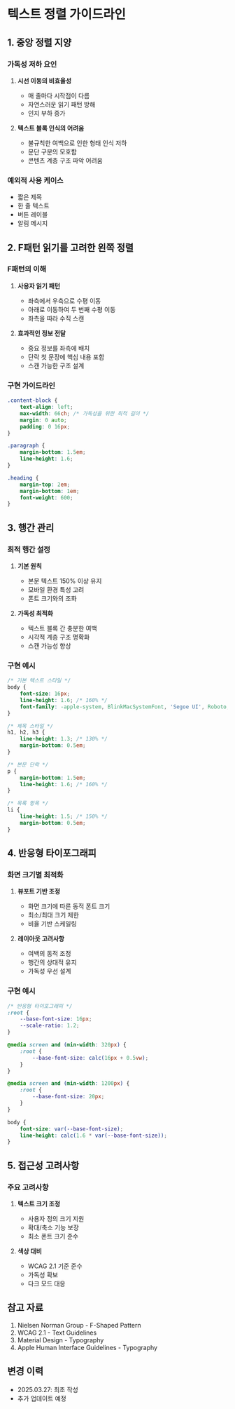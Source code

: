 # 텍스트 정렬 가이드라인

## 1. 중앙 정렬 지양

### 가독성 저하 요인
1. **시선 이동의 비효율성**
   - 매 줄마다 시작점이 다름
   - 자연스러운 읽기 패턴 방해
   - 인지 부하 증가

2. **텍스트 블록 인식의 어려움**
   - 불규칙한 여백으로 인한 형태 인식 저하
   - 문단 구분의 모호함
   - 콘텐츠 계층 구조 파악 어려움

### 예외적 사용 케이스
- 짧은 제목
- 한 줄 텍스트
- 버튼 레이블
- 알림 메시지

## 2. F패턴 읽기를 고려한 왼쪽 정렬

### F패턴의 이해
1. **사용자 읽기 패턴**
   - 좌측에서 우측으로 수평 이동
   - 아래로 이동하여 두 번째 수평 이동
   - 좌측을 따라 수직 스캔

2. **효과적인 정보 전달**
   - 중요 정보를 좌측에 배치
   - 단락 첫 문장에 핵심 내용 포함
   - 스캔 가능한 구조 설계

### 구현 가이드라인
```css
.content-block {
    text-align: left;
    max-width: 66ch; /* 가독성을 위한 최적 길이 */
    margin: 0 auto;
    padding: 0 16px;
}

.paragraph {
    margin-bottom: 1.5em;
    line-height: 1.6;
}

.heading {
    margin-top: 2em;
    margin-bottom: 1em;
    font-weight: 600;
}
```

## 3. 행간 관리

### 최적 행간 설정
1. **기본 원칙**
   - 본문 텍스트 150% 이상 유지
   - 모바일 환경 특성 고려
   - 폰트 크기와의 조화

2. **가독성 최적화**
   - 텍스트 블록 간 충분한 여백
   - 시각적 계층 구조 명확화
   - 스캔 가능성 향상

### 구현 예시
```css
/* 기본 텍스트 스타일 */
body {
    font-size: 16px;
    line-height: 1.6; /* 160% */
    font-family: -apple-system, BlinkMacSystemFont, 'Segoe UI', Roboto, Oxygen, Ubuntu, Cantarell, sans-serif;
}

/* 제목 스타일 */
h1, h2, h3 {
    line-height: 1.3; /* 130% */
    margin-bottom: 0.5em;
}

/* 본문 단락 */
p {
    margin-bottom: 1.5em;
    line-height: 1.6; /* 160% */
}

/* 목록 항목 */
li {
    line-height: 1.5; /* 150% */
    margin-bottom: 0.5em;
}
```

## 4. 반응형 타이포그래피

### 화면 크기별 최적화
1. **뷰포트 기반 조정**
   - 화면 크기에 따른 동적 폰트 크기
   - 최소/최대 크기 제한
   - 비율 기반 스케일링

2. **레이아웃 고려사항**
   - 여백의 동적 조정
   - 행간의 상대적 유지
   - 가독성 우선 설계

### 구현 예시
```css
/* 반응형 타이포그래피 */
:root {
    --base-font-size: 16px;
    --scale-ratio: 1.2;
}

@media screen and (min-width: 320px) {
    :root {
        --base-font-size: calc(16px + 0.5vw);
    }
}

@media screen and (min-width: 1200px) {
    :root {
        --base-font-size: 20px;
    }
}

body {
    font-size: var(--base-font-size);
    line-height: calc(1.6 * var(--base-font-size));
}
```

## 5. 접근성 고려사항

### 주요 고려사항
1. **텍스트 크기 조정**
   - 사용자 정의 크기 지원
   - 확대/축소 기능 보장
   - 최소 폰트 크기 준수

2. **색상 대비**
   - WCAG 2.1 기준 준수
   - 가독성 확보
   - 다크 모드 대응

## 참고 자료
1. Nielsen Norman Group - F-Shaped Pattern
2. WCAG 2.1 - Text Guidelines
3. Material Design - Typography
4. Apple Human Interface Guidelines - Typography

## 변경 이력
- 2025.03.27: 최초 작성
- 추가 업데이트 예정